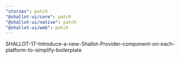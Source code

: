 ```yaml
---
"stories": patch
"@shallot-ui/core": patch
"@shallot-ui/native": patch
"@shallot-ui/web": patch
---
```


SHALLOT-17-Introduce-a-new-Shallot-Provider-component-on-each-platform-to-simplify-boilerplate
